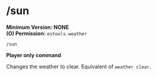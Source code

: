 # /sun

**Minimum Version: NONE**  
**(O) Permission:** `estools.weather`  
```
/sun
```
**Player only command**  

Changes the weather to clear. Equivalent of `weather clear`.
